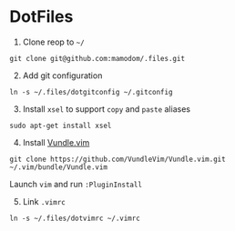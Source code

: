 # DotFiles

1. Clone reop to `~/`
  ```
  git clone git@github.com:mamodom/.files.git
  ```

2. Add git configuration

  ```
  ln -s ~/.files/dotgitconfig ~/.gitconfig
  ```

3. Install `xsel` to support `copy` and `paste` aliases

  ```
  sudo apt-get install xsel
  ```

4. Install [Vundle.vim](https://github.com/VundleVim/Vundle.vim)

  ```
  git clone https://github.com/VundleVim/Vundle.vim.git ~/.vim/bundle/Vundle.vim
  ```

  Launch `vim` and run `:PluginInstall`

5. Link `.vimrc`
  ```
  ln -s ~/.files/dotvimrc ~/.vimrc
  ```
